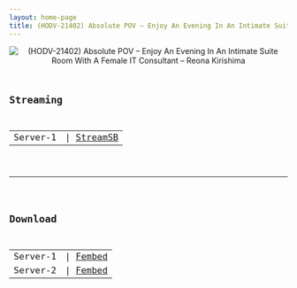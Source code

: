 ```yaml
---
layout: home-page
title: (HODV-21402) Absolute POV – Enjoy An Evening In An Intimate Suite Room With A Female IT Consultant – Reona Kirishima
---
```

<center>
<img src="https://blogger.googleusercontent.com/img/b/R29vZ2xl/AVvXsEiHTtXkvuyHNNPV29naBn3IisvOLgC2HuAIdpociXQlHgnGAF-hN0xFLFm8izbkmMPdzpdj0Mi0q8TSpTVa-vf8yOEOJ0PxOHA5bIfQFRE9ZQ8KViKiYZSK5VUPixWTNAxfS0A6wqPk4oHjKu-JCsC843UtiYP261itEhMYqwygn2ZTVhZzAldQCDv7/s1600/41hodv21402pl.jpg" alt="(HODV-21402) Absolute POV – Enjoy An Evening In An Intimate Suite Room With A Female IT Consultant – Reona Kirishima">
</center>
<pre><code>
<h2>Streaming</h2>
<table><tbody>
<tr>
<td>Server-1</td>
<td>| <a href="https://javhd.studio/player#6a72384243673d3d" target="_blank">StreamSB</a></td>
</tr>
</tbody></table>

<hr />

<h2>Download</h2>
<table><tbody>
<tr>
<td>Server-1</td>
<td>| <a href="https://asianclub.tv/f/k-638u3-8kzzgdk" target="_blank">Fembed</a></td>
</tr>
<tr>
<td>Server-2</td>
<td>| <a href="https://javip.pro/f/7rzqebgyxlxlz7x" target="_blank">Fembed</a></td>
</tr>
</tbody></table>
</code></pre>
